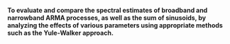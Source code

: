 **To evaluate and compare the spectral estimates of broadband and narrowband ARMA processes, as well as the sum of sinusoids, by analyzing the effects of various parameters using appropriate methods such as the Yule-Walker approach.**
